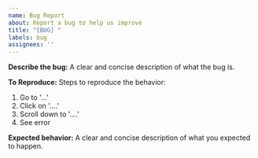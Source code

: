 ```yaml
---
name: Bug Report
about: Report a bug to help us improve
title: "[BUG] "
labels: bug
assignees: ''
---
```


**Describe the bug:**
A clear and concise description of what the bug is.

**To Reproduce:**
Steps to reproduce the behavior:
1. Go to '...'
2. Click on '....'
3. Scroll down to '....'
4. See error

**Expected behavior:**
A clear and concise description of what you expected to happen.

